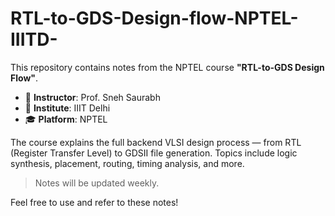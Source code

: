 # RTL-to-GDS-Design-flow-NPTEL-IIITD-

This repository contains notes from the NPTEL course **"RTL-to-GDS Design Flow"**.

- 📘 **Instructor**: Prof. Sneh Saurabh  
- 🏫 **Institute**: IIIT Delhi  
- 🎓 **Platform**: NPTEL  

The course explains the full backend VLSI design process — from RTL (Register Transfer Level) to GDSII file generation. Topics include logic synthesis, placement, routing, timing analysis, and more.

> Notes will be updated weekly.

Feel free to use and refer to these notes!

